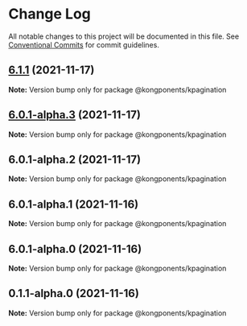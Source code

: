 # Change Log

All notable changes to this project will be documented in this file.
See [Conventional Commits](https://conventionalcommits.org) for commit guidelines.

## [6.1.1](https://github.com/Kong/kongponents/compare/@kongponents/kpagination@6.0.1-alpha.3...@kongponents/kpagination@6.1.1) (2021-11-17)

**Note:** Version bump only for package @kongponents/kpagination





## [6.0.1-alpha.3](https://github.com/Kong/kongponents/compare/@kongponents/kpagination@6.0.1-alpha.2...@kongponents/kpagination@6.0.1-alpha.3) (2021-11-17)

**Note:** Version bump only for package @kongponents/kpagination





## 6.0.1-alpha.2 (2021-11-17)

**Note:** Version bump only for package @kongponents/kpagination





## 6.0.1-alpha.1 (2021-11-16)

**Note:** Version bump only for package @kongponents/kpagination





## 6.0.1-alpha.0 (2021-11-16)

**Note:** Version bump only for package @kongponents/kpagination





## 0.1.1-alpha.0 (2021-11-16)

**Note:** Version bump only for package @kongponents/kpagination
